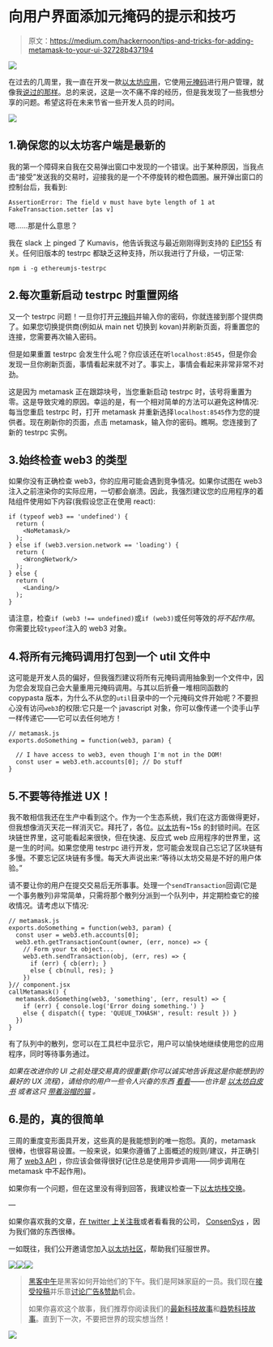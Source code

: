 # 向用户界面添加元掩码的提示和技巧

> 原文：<https://medium.com/hackernoon/tips-and-tricks-for-adding-metamask-to-your-ui-32728b437194>

![](img/de58eaafc6725a162169a616651d011f.png)

在过去的几周里，我一直在开发一款[以太坊应用](https://hackernoon.com/getting-started-as-an-ethereum-web-developer-9a2a4ab47baf)，它使用[元掩码](https://metamask.io/)进行用户管理，就像我[说过的那样](https://hackernoon.com/never-use-passwords-again-with-ethereum-and-metamask-b61c7e409f0d)。总的来说，这是一次不痛不痒的经历，但是我发现了一些我想分享的问题。希望这将在未来节省一些开发人员的时间。

![](img/6a43ddef1abc10a7f53f03e3cc045896.png)

## 1.确保您的以太坊客户端是最新的

我的第一个障碍来自我在交易弹出窗口中发现的一个错误。出于某种原因，当我点击“接受”发送我的交易时，迎接我的是一个不停旋转的橙色圆圈。展开弹出窗口的控制台后，我看到:

```
AssertionError: The field v must have byte length of 1 at FakeTransaction.setter [as v]
```

嗯……那是什么意思？

我在 slack 上 pinged 了 Kumavis，他告诉我这与最近刚刚得到支持的 [EIP155](https://github.com/ethereum/eips/issues/155) 有关。任何旧版本的 testrpc 都缺乏这种支持，所以我进行了升级，一切正常:

```
npm i -g ethereumjs-testrpc
```

## 2.每次重新启动 testrpc 时重置网络

又一个 testrpc 问题！一旦你打开[元掩码](https://hackernoon.com/tagged/metamask)并输入你的密码，你就连接到那个提供商了。如果您切换提供商(例如从 main net 切换到 kovan)并刷新页面，将重置您的连接，您需要再次输入密码。

但是如果重置 testrpc 会发生什么呢？你应该还在听`localhost:8545`，但是你会发现一旦你刷新页面，事情看起来就不对了。事实上，事情会看起来非常非常不对劲。

这是因为 metamask 正在跟踪块号，当您重新启动 testrpc 时，该号将重置为零。这是导致灾难的原因。幸运的是，有一个相对简单的方法可以避免这种情况:每当您重启 testrpc 时，打开 metamask 并重新选择`localhost:8545`作为您的提供者。现在刷新你的页面，点击 metamask，输入你的密码。瞧啊。您连接到了新的 testrpc 实例。

## 3.始终检查 web3 的类型

如果你没有正确检查 web3，你的应用可能会遇到竞争情况。如果你试图在 web3 注入之前渲染你的实际应用，一切都会崩溃。因此，我强烈建议您的应用程序的着陆组件使用如下内容(我假设您正在使用 react):

```
if (typeof web3 == 'undefined') {
  return (
    <NoMetamask/>
  );
} else if (web3.version.network == 'loading') {
  return (
    <WrongNetwork/>
  );
} else {
  return (
    <Landing/>
  );
}
```

请注意，检查`if (web3 !== undefined)`或`if (web3)`或任何等效的*将不起作用*。你需要比较`typeof`注入的 web3 对象。

## 4.将所有元掩码调用打包到一个 util 文件中

这可能是开发人员的偏好，但我强烈建议将所有元掩码调用抽象到一个文件中，因为您会发现自己会大量重用元掩码调用。与其以后折叠一堆相同函数的 copypasta 版本，为什么不从您的`util`目录中的一个元掩码文件开始呢？不要担心没有访问`web3`的权限:它只是一个 javascript 对象，你可以像传递一个烫手山芋一样传递它——它可以去任何地方！

```
// metamask.js
exports.doSomething = function(web3, param) {

  // I have access to web3, even though I'm not in the DOM!  
  const user = web3.eth.accounts[0]; // Do stuff
}
```

## 5.不要等待推进 UX！

我不敢相信我还在生产中看到这个。作为一个生态系统，我们在这方面做得更好，但我想像消灭天花一样消灭它。拜托了，各位。[以太坊](https://hackernoon.com/tagged/ethereum)有~15s 的封锁时间。在区块链世界里，这可能看起来很快，但在快速、反应式 web 应用程序的世界里，这是一生的时间。如果您使用 testrpc 进行开发，您可能会发现自己忘记了区块链有多慢。不要忘记区块链有多慢。每天大声说出来:“等待以太坊交易是不好的用户体验。”

请不要让你的用户在提交交易后无所事事。处理一个`sendTransaction`回调(它是一个事务散列)非常简单，只需将那个散列分派到一个队列中，并定期检查它的接收情况。请考虑以下情况:

```
// metamask.js
exports.doSomething = function(web3, param) {
  const user = web3.eth.accounts[0];
  web3.eth.getTransactionCount(owner, (err, nonce) => {
    // Form your tx object...
    web3.eth.sendTransaction(obj, (err, res) => {
      if (err) { cb(err); }
      else { cb(null, res); }
    })
}// component.jsx
callMetamask() {
  metamask.doSomething(web3, 'something', (err, result) => {
    if (err) { console.log('Error doing something.') }
    else { dispatch({ type: 'QUEUE_TXHASH', result: result }) }
  })
}
```

有了队列中的散列，您可以在工具栏中显示它，用户可以愉快地继续使用您的应用程序，同时等待事务通过。

*如果在改进你的 UI 之前处理交易真的很重要(你可以诚实地告诉我这是你能想到的最好的 UX 流程)，请给你的用户一些令人兴奋的东西* [*看看*](https://www.sitepoint.com/12-creative-clever-preloader-designs/)*——也许是* [*以太坊白皮书*](https://github.com/ethereum/wiki/wiki/White-Paper) *或者这只* [*带着浴帽的猫*](http://i.imgur.com/DPbRepM.gifv) *。*

## 6.是的，真的很简单

三周的重度变形面具开发，这些真的是我能想到的唯一抱怨。真的，metamask 很棒，也很容易设置。一般来说，如果你遵循了上面概述的规则/建议，并正确引用了 [web3 API](https://github.com/ethereum/wiki/wiki/JavaScript-API) ，你应该会做得很好(记住总是使用异步调用——同步调用在 metamask 中不起作用)。

如果你有一个问题，但在这里没有得到回答，我建议检查一下[以太坊栈交换](https://ethereum.stackexchange.com/)。

—

如果你喜欢我的文章，[在 twitter 上关注我](https://twitter.com/ethereum_alex)或者看看我的公司， [ConsenSys](https://twitter.com/ConsenSysLLC) ，因为我们做的东西很棒。

一如既往，我们公开邀请您加入[以太坊社区](https://www.reddit.com/r/ethereum/)，帮助我们征服世界。

[![](img/50ef4044ecd4e250b5d50f368b775d38.png)](http://bit.ly/HackernoonFB)[![](img/979d9a46439d5aebbdcdca574e21dc81.png)](https://goo.gl/k7XYbx)[![](img/2930ba6bd2c12218fdbbf7e02c8746ff.png)](https://goo.gl/4ofytp)

> [黑客中午](http://bit.ly/Hackernoon)是黑客如何开始他们的下午。我们是阿妹家庭的一员。我们现在[接受投稿](http://bit.ly/hackernoonsubmission)并乐意[讨论广告&赞助](mailto:partners@amipublications.com)机会。
> 
> 如果你喜欢这个故事，我们推荐你阅读我们的[最新科技故事](http://bit.ly/hackernoonlatestt)和[趋势科技故事](https://hackernoon.com/trending)。直到下一次，不要把世界的现实想当然！

![](img/be0ca55ba73a573dce11effb2ee80d56.png)